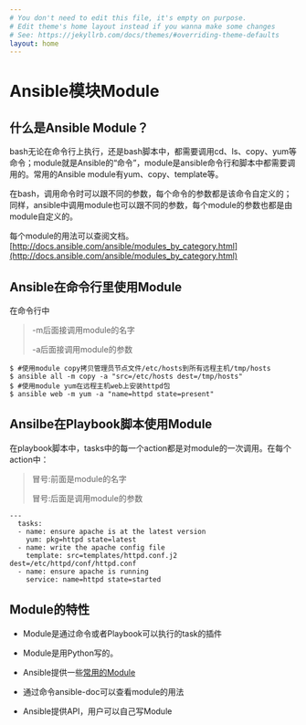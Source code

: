 ```yaml
---
# You don't need to edit this file, it's empty on purpose.
# Edit theme's home layout instead if you wanna make some changes
# See: https://jekyllrb.com/docs/themes/#overriding-theme-defaults
layout: home
---
```


# Ansible模块Module


## 什么是Ansible Module？

bash无论在命令行上执行，还是bash脚本中，都需要调用cd、ls、copy、yum等命令；module就是Ansible的“命令”，module是ansible命令行和脚本中都需要调用的。常用的Ansible module有yum、copy、template等。

在bash，调用命令时可以跟不同的参数，每个命令的参数都是该命令自定义的；同样，ansible中调用module也可以跟不同的参数，每个module的参数也都是由module自定义的。

每个module的用法可以查阅文档。[http://docs.ansible.com/ansible/modules_by_category.html](http://docs.ansible.com/ansible/modules_by_category.html)



## Ansible在命令行里使用Module

在命令行中

> -m后面接调用module的名字
> 
> -a后面接调用module的参数

```
$ #使用module copy拷贝管理员节点文件/etc/hosts到所有远程主机/tmp/hosts
$ ansible all -m copy -a "src=/etc/hosts dest=/tmp/hosts"
$ #使用module yum在远程主机web上安装httpd包
$ ansible web -m yum -a "name=httpd state=present"

```


## Ansilbe在Playbook脚本使用Module

在playbook脚本中，tasks中的每一个action都是对module的一次调用。在每个action中：

> 冒号:前面是module的名字
> 
> 冒号:后面是调用module的参数

```
---
  tasks:
  - name: ensure apache is at the latest version
    yum: pkg=httpd state=latest
  - name: write the apache config file
    template: src=templates/httpd.conf.j2 dest=/etc/httpd/conf/httpd.conf
  - name: ensure apache is running
    service: name=httpd state=started

```

## Module的特性
* Module是通过命令或者Playbook可以执行的task的插件

* Module是用Python写的。

* Ansible提供一些[常用的Module](http://docs.ansible.com/ansible/modules_by_category.html)

* 通过命令ansible-doc可以查看module的用法

* Ansible提供API，用户可以自己写Module